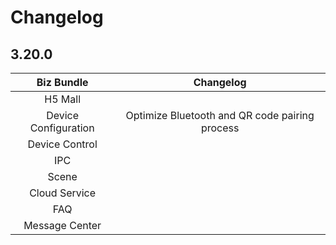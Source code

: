 # Changelog

## 3.20.0

|      Biz Bundle      |                   Changelog                    |
| :------------------: | :--------------------------------------------: |
|       H5 Mall        |                                                |
| Device Configuration | Optimize Bluetooth and QR code pairing process |
|    Device Control    |                                                |
|         IPC          |                                                |
|        Scene         |                                                |
|    Cloud Service     |                                                |
|         FAQ          |                                                |
|    Message Center    |                                                |


